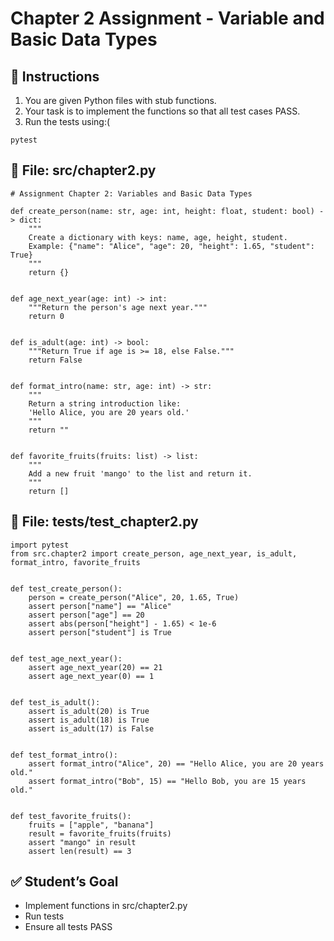 # Chapter 2 Assignment - Variable and Basic Data Types

## 🎯 Instructions

1. You are given Python files with stub functions.
2. Your task is to implement the functions so that all test cases PASS.
3. Run the tests using:(
```
pytest 
```

## 📂 File: src/chapter2.py
```
# Assignment Chapter 2: Variables and Basic Data Types

def create_person(name: str, age: int, height: float, student: bool) -> dict:
    """
    Create a dictionary with keys: name, age, height, student.
    Example: {"name": "Alice", "age": 20, "height": 1.65, "student": True}
    """
    return {}


def age_next_year(age: int) -> int:
    """Return the person's age next year."""
    return 0


def is_adult(age: int) -> bool:
    """Return True if age is >= 18, else False."""
    return False


def format_intro(name: str, age: int) -> str:
    """
    Return a string introduction like:
    'Hello Alice, you are 20 years old.'
    """
    return ""


def favorite_fruits(fruits: list) -> list:
    """
    Add a new fruit 'mango' to the list and return it.
    """
    return []
```

## 📂 File: tests/test_chapter2.py
```
import pytest
from src.chapter2 import create_person, age_next_year, is_adult, format_intro, favorite_fruits


def test_create_person():
    person = create_person("Alice", 20, 1.65, True)
    assert person["name"] == "Alice"
    assert person["age"] == 20
    assert abs(person["height"] - 1.65) < 1e-6
    assert person["student"] is True


def test_age_next_year():
    assert age_next_year(20) == 21
    assert age_next_year(0) == 1


def test_is_adult():
    assert is_adult(20) is True
    assert is_adult(18) is True
    assert is_adult(17) is False


def test_format_intro():
    assert format_intro("Alice", 20) == "Hello Alice, you are 20 years old."
    assert format_intro("Bob", 15) == "Hello Bob, you are 15 years old."


def test_favorite_fruits():
    fruits = ["apple", "banana"]
    result = favorite_fruits(fruits)
    assert "mango" in result
    assert len(result) == 3
```

## ✅ Student’s Goal

- Implement functions in src/chapter2.py
- Run tests
- Ensure all tests PASS